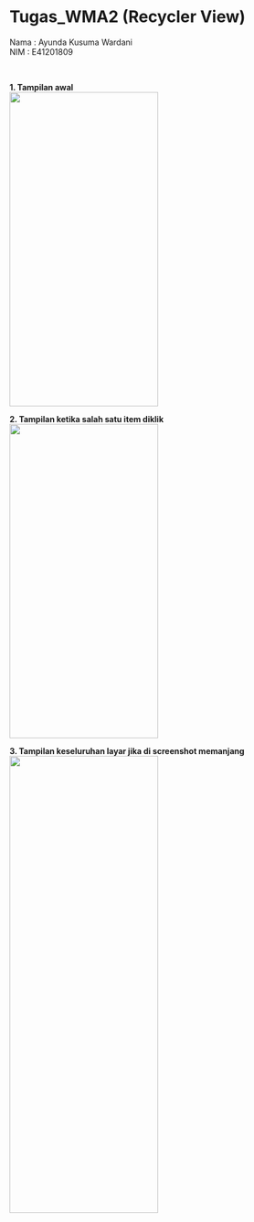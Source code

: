 # Tugas_WMA2 (Recycler View)
Nama : Ayunda Kusuma Wardani <br/>
NIM  : E41201809<br/>

<br/>

<b>1. Tampilan awal</b> <br/>
<img src="https://user-images.githubusercontent.com/47249108/135788699-b9685516-41c8-46c1-91fc-8cc487c5a88f.jpg" width="260" height="550">

<b>2. Tampilan ketika salah satu item diklik </b><br/>
<img src="https://user-images.githubusercontent.com/47249108/135788733-0710e77e-055a-4108-8fa8-88dd51c17d38.jpg" width="260" height="550">


<b>3. Tampilan keseluruhan layar jika di screenshot memanjang </b><br/>
<img src="https://user-images.githubusercontent.com/47249108/135788718-8b8a1775-703f-4dad-bf8c-1d253f4c273e.jpg" width="260" height="800">


